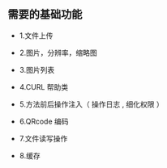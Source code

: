 
 ## 需要的基础功能

 - 1.文件上传

 - 2.图片，分辨率，缩略图

 - 3.图片列表

 - 4.CURL 帮助类

 - 5.方法前后操作注入（ 操作日志 , 细化权限 ）

 - 6.QRcode 编码

 - 7.文件读写操作

 - 8.缓存